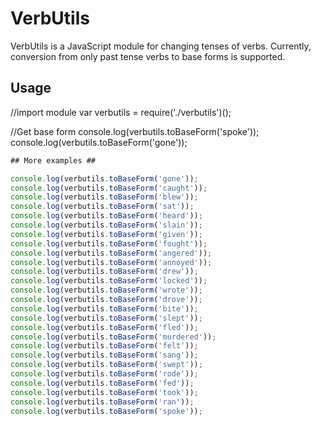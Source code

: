 # VerbUtils #
VerbUtils is a JavaScript module for changing tenses of verbs. Currently, conversion from only past tense verbs to base forms is supported.


## Usage ##
//import module
var verbutils = require('./verbutils')();

//Get base form
console.log(verbutils.toBaseForm('spoke'));
console.log(verbutils.toBaseForm('gone'));
```javascript
## More examples ##

console.log(verbutils.toBaseForm('gone'));
console.log(verbutils.toBaseForm('caught'));
console.log(verbutils.toBaseForm('blew'));
console.log(verbutils.toBaseForm('sat'));
console.log(verbutils.toBaseForm('heard'));
console.log(verbutils.toBaseForm('slain'));
console.log(verbutils.toBaseForm('given'));
console.log(verbutils.toBaseForm('fought'));
console.log(verbutils.toBaseForm('angered'));
console.log(verbutils.toBaseForm('annoyed'));
console.log(verbutils.toBaseForm('drew'));
console.log(verbutils.toBaseForm('locked'));
console.log(verbutils.toBaseForm('wrote'));
console.log(verbutils.toBaseForm('drove'));
console.log(verbutils.toBaseForm('bite'));
console.log(verbutils.toBaseForm('slept'));
console.log(verbutils.toBaseForm('fled'));
console.log(verbutils.toBaseForm('murdered'));
console.log(verbutils.toBaseForm('felt'));
console.log(verbutils.toBaseForm('sang'));
console.log(verbutils.toBaseForm('swept'));
console.log(verbutils.toBaseForm('rode'));
console.log(verbutils.toBaseForm('fed'));
console.log(verbutils.toBaseForm('took'));
console.log(verbutils.toBaseForm('ran'));
console.log(verbutils.toBaseForm('spoke'));
